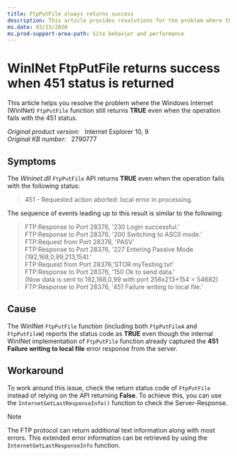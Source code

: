 ```yaml
---
title: FtpPutFile always returns success
description: This article provides resolutions for the problem where the WinInet FtpPutFile returns TRUE even when the operation fails with 451 status.
ms.date: 03/23/2020
ms.prod-support-area-path: Site behavior and performance
---
```

# WinINet FtpPutFile returns success when 451 status is returned

This article helps you resolve the problem where the Windows Internet (WinINet) `FtpPutFile` function still returns **TRUE** even when the operation fails with the 451 status.

_Original product version:_ &nbsp; Internet Explorer 10, 9  
_Original KB number:_ &nbsp; 2790777

## Symptoms

The *Wininet.dll* `FtpPutFile` API returns **TRUE** even when the operation fails with the following status:

> 451 - Requested action aborted: local error in processing.

The sequence of events leading up to this result is similar to the following:

> FTP:Response to Port 28376, '230 Login successful.'  
> FTP:Response to Port 28376, '200 Switching to ASCII mode.'  
> FTP:Request from Port 28376, 'PASV'  
> FTP:Response to Port 28376, '227 Entering Passive Mode (192,168,0,99,213,154).'  
> FTP:Request from Port 28376,'STOR myTesting.txt'  
> FTP:Response to Port 28376, '150 Ok to send data.'  
> (Now data is sent to 192,168,0,99 with port 256x213+154 = 54682)  
> FTP:Response to Port 28376, '451 Failure writing to local file.'

## Cause

The WinINet `FtpPutFile` function (including both `FtpPutFileA` and `FtpPutFileW`) reports the status code as **TRUE** even though the internal WinINet implementation of `FtpPutFile` function already captured the
**451 Failure writing to local file** error response from the server.

## Workaround

To work around this issue, check the return status code of `FtpPutFile` instead of relying on the API returning **False**. To achieve this, you can use the `InternetGetLastResponseInfo()` function to check the Server-Response.

> [!NOTE]
> The FTP protocol can return additional text information along with most errors. This extended error information can be retrieved by using the `InternetGetLastResponseInfo` function.
